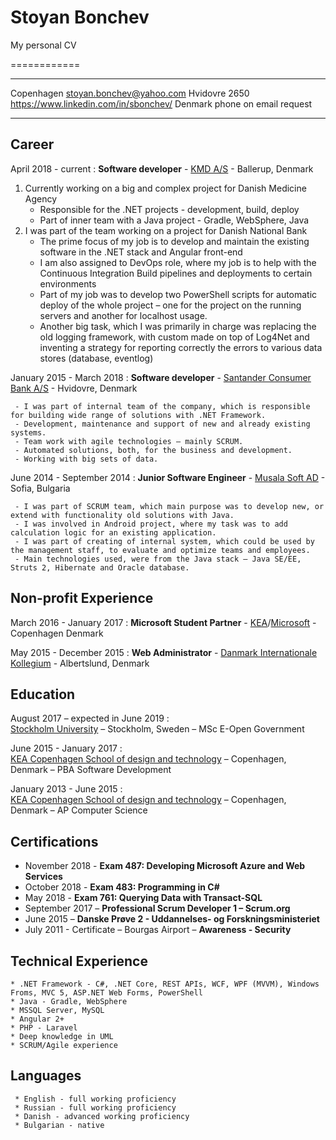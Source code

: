 # Stoyan Bonchev
My personal CV

============

-------------------     ----------------------------
Copenhagen                   stoyan.bonchev@yahoo.com
Hvidovre 2650                https://www.linkedin.com/in/sbonchev/
Denmark                      phone on email request
-------------------     ----------------------------

Career
---------

April 2018 - current
:   **Software developer** - [KMD A/S](www.kmd.dk) - Ballerup, Denmark

1. Currently working on a big and complex project for Danish Medicine Agency
   - Responsible for the .NET projects - development, build, deploy
   - Part of inner team with a Java project - Gradle, WebSphere, Java 
2. I was part of the team working on a project for Danish National Bank
   - The prime focus of my job is to develop and maintain the existing software in the .NET stack and Angular front-end
   - I am also assigned to DevOps role, where my job is to help with the Continuous Integration Build pipelines and deployments to certain environments
   - Part of my job was to develop two PowerShell scripts for automatic deploy of the whole project – one for the project on the running servers and another for localhost usage.
   - Another big task, which I was primarily in charge was replacing the old logging framework, with custom made on top of Log4Net and inventing a strategy for reporting correctly the errors to various data stores (database, eventlog)


January 2015 - March 2018
:   **Software developer** - [Santander Consumer Bank A/S](www.santanderconsumer.dk) - Hvidovre, Denmark

     - I was part of internal team of the company, which is responsible for building wide range of solutions with .NET Framework.
     - Development, maintenance and support of new and already existing systems.
     - Team work with agile technologies – mainly SCRUM.
     - Automated solutions, both, for the business and development. 
     - Working with big sets of data.

June 2014 - September 2014
:   **Junior Software Engineer** - [Musala Soft AD](www.musala.bg) - Sofia, Bulgaria

     - I was part of SCRUM team, which main purpose was to develop new, or extend with functionality old solutions with Java.
     - I was involved in Android project, where my task was to add calculation logic for an existing application.
     - I was part of creating of internal system, which could be used by the management staff, to evaluate and optimize teams and employees.
     - Main technologies used, were from the Java stack – Java SE/EE, Struts 2, Hibernate and Oracle database.



Non-profit Experience
---------------------

March 2016 - January 2017
:   **Microsoft Student Partner** - [KEA](www.kea.dk)/[Microsoft](https://msdn.microsoft.com/en-us/microsoftstudentpartners.aspx) - Copenhagen Denmark

May 2015 - December 2015
:   **Web Administrator** - [Danmark Internationale Kollegium](www.dkik.dk) - Albertslund, Denmark
 

Education
---------

August 2017 – expected in June 2019
:   
[Stockholm University](http://www.su.se/english/) – Stockholm, Sweden – MSc E-Open Government
 
June 2015 - January 2017
:   
[KEA Copenhagen School of design and technology](http://www.kea.dk/en/) – Copenhagen, Denmark – PBA Software Development 

January 2013 - June 2015
:   
[KEA Copenhagen School of design and technology](http://www.kea.dk/en/) – Copenhagen, Denmark – AP Computer Science 


Certifications
--------------
* November 2018 - **Exam 487: Developing Microsoft Azure and Web Services**
* October 2018 - **Exam 483: Programming in C#**
* May 2018 - **Exam 761: Querying Data with Transact-SQL**
* September 2017 – **Professional Scrum Developer 1 – Scrum.org**
* June 2015 – **Danske Prøve 2 - Uddannelses- og Forskningsministeriet**
* July 2011 - Certificate – Bourgas Airport – **Awareness - Security**


Technical Experience
--------------------

    * .NET Framework - C#, .NET Core, REST APIs, WCF, WPF (MVVM), Windows Froms, MVC 5, ASP.NET Web Forms, PowerShell
    * Java - Gradle, WebSphere
    * MSSQL Server, MySQL
    * Angular 2+
    * PHP - Laravel
    * Deep knowledge in UML
    * SCRUM/Agile experience


Languages
---------

     * English - full working proficiency
     * Russian - full working proficiency
     * Danish - advanced working proficiency
     * Bulgarian - native

